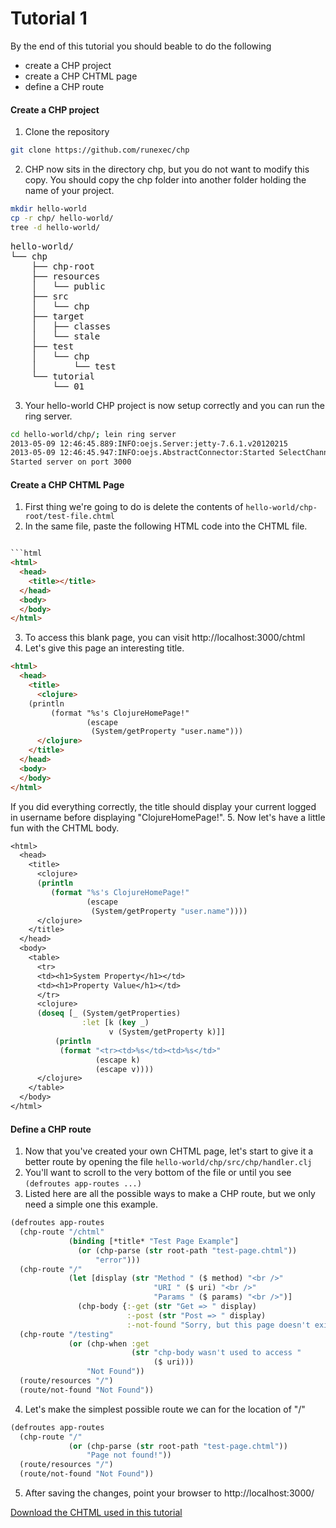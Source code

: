 # Tutorial 1

By the end of this tutorial you should beable to do the following
* create a CHP project
* create a CHP CHTML page
* define a CHP route

#### Create a CHP project

1. Clone the repository 
```bash
git clone https://github.com/runexec/chp
```
2. CHP now sits in the directory chp, but you do not want to modify this copy. 
You should copy the chp folder into another folder holding the name of your project.
```bash
mkdir hello-world
cp -r chp/ hello-world/
tree -d hello-world/
```
<pre>
hello-world/
└── chp
    ├── chp-root
    ├── resources
    │   └── public
    ├── src
    │   └── chp
    ├── target
    │   ├── classes
    │   └── stale
    ├── test
    │   └── chp
    │       └── test
    └── tutorial
        └── 01
</pre>

3. Your hello-world CHP project is now setup correctly and you can run the ring server.
```bash
cd hello-world/chp/; lein ring server
2013-05-09 12:46:45.889:INFO:oejs.Server:jetty-7.6.1.v20120215
2013-05-09 12:46:45.947:INFO:oejs.AbstractConnector:Started SelectChannelConnector@0.0.0.0:3000
Started server on port 3000
```

#### Create a CHP CHTML Page

1. First thing we're going to do is delete the contents of ```hello-world/chp-root/test-file.chtml```
2. In the same file, paste the following HTML code into the CHTML file.
```html

```html
<html>
  <head>
    <title></title>
  </head>
  <body>
  </body>
</html>
```
3. To access this blank page, you can visit http://localhost:3000/chtml
4. Let's give this page an interesting title.

```html
<html>
  <head>
    <title>
      <clojure>
	(println 
         (format "%s's ClojureHomePage!"
                 (escape
                  (System/getProperty "user.name")))
      </clojure>
    </title>
  </head>
  <body>
  </body>
</html>
```

 If you did everything correctly, the title should display your current
 logged in username before displaying "ClojureHomePage!".
5. Now let's have a little fun with the CHTML body.
```clojure
<html>
  <head>
    <title>
      <clojure>
      (println 
         (format "%s's ClojureHomePage!"
                 (escape
                  (System/getProperty "user.name"))))
      </clojure>
    </title>
  </head>
  <body>
    <table>
      <tr>
      <td><h1>System Property</h1></td>
      <td><h1>Property Value</h1></td>
      </tr>
      <clojure>
      (doseq [_ (System/getProperties)
                :let [k (key _) 
                      v (System/getProperty k)]]
          (println 
           (format "<tr><td>%s</td><td>%s</td>"
                   (escape k)
                   (escape v))))
      </clojure>
    </table>
  </body>
</html>
```
#### Define a CHP route

1. Now that you've created your own CHTML page, let's start to give it a better route by opening the file ```hello-world/chp/src/chp/handler.clj```
2. You'll want to scroll to the very bottom of the file or until you see ```(defroutes app-routes ...)```
3. Listed here are all the possible ways to make a CHP route, but we only need a simple one this example.

```clojure
(defroutes app-routes
  (chp-route "/chtml" 
             (binding [*title* "Test Page Example"]
               (or (chp-parse (str root-path "test-page.chtml"))
                   "error")))
  (chp-route "/"
             (let [display (str "Method " ($ method) "<br />"
                                "URI " ($ uri) "<br />"
                                "Params " ($ params) "<br />")]
               (chp-body {:-get (str "Get => " display)
                          :-post (str "Post => " display)
                          :-not-found "Sorry, but this page doesn't exist"})))
  (chp-route "/testing"
             (or (chp-when :get
                           (str "chp-body wasn't used to access "
                                ($ uri)))
                 "Not Found"))
  (route/resources "/")
  (route/not-found "Not Found"))
```

4. Let's make the simplest possible route we can for the location of "/"

```clojure
(defroutes app-routes
  (chp-route "/"
             (or (chp-parse (str root-path "test-page.chtml"))
                 "Page not found!"))
  (route/resources "/")
  (route/not-found "Not Found"))
```

5. After saving the changes, point your browser to http://localhost:3000/

<a href="test-page.chtml">Download the CHTML used in this tutorial</a>
